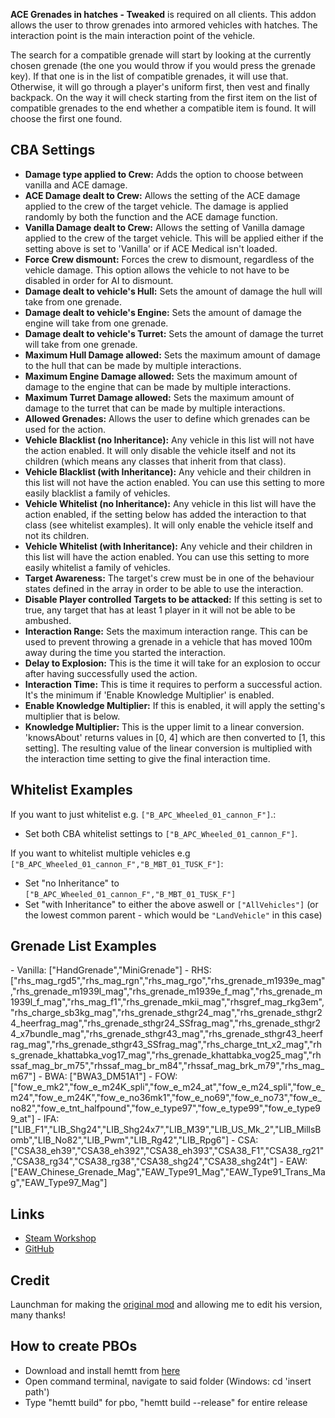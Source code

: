 **ACE Grenades in hatches - Tweaked** is required on all clients.
This addon allows the user to throw grenades into armored vehicles with hatches. The interaction point is the main interaction point of the vehicle.

The search for a compatible grenade will start by looking at the currently chosen grenade (the one you would throw if you would press the grenade key). If that one is in the list of compatible grenades, it will use that. Otherwise, it will go through a player's uniform first, then vest and finally backpack. On the way it will check starting from the first item on the list of compatible grenades to the end whether a compatible item is found. It will choose the first one found.

<h2>CBA Settings</h2>

* **Damage type applied to Crew:** Adds the option to choose between vanilla and ACE damage.
* **ACE Damage dealt to Crew:** Allows the setting of the ACE damage applied to the crew of the target vehicle. The damage is applied randomly by both the function and the ACE damage function.
* **Vanilla Damage dealt to Crew:** Allows the setting of Vanilla damage applied to the crew of the target vehicle. This will be applied either if the setting above is set to 'Vanilla' or if ACE Medical isn't loaded.
* **Force Crew dismount:** Forces the crew to dismount, regardless of the vehicle damage. This option allows the vehicle to not have to be disabled in order for AI to dismount.
* **Damage dealt to vehicle's Hull:** Sets the amount of damage the hull will take from one grenade.
* **Damage dealt to vehicle's Engine:** Sets the amount of damage the engine will take from one grenade.
* **Damage dealt to vehicle's Turret:** Sets the amount of damage the turret will take from one grenade.
* **Maximum Hull Damage allowed:** Sets the maximum amount of damage to the hull that can be made by multiple interactions.
* **Maximum Engine Damage allowed:** Sets the maximum amount of damage to the engine that can be made by multiple interactions.
* **Maximum Turret Damage allowed:** Sets the maximum amount of damage to the turret that can be made by multiple interactions.
* **Allowed Grenades:** Allows the user to define which grenades can be used for the action.
* **Vehicle Blacklist (no Inheritance):** Any vehicle in this list will not have the action enabled. It will only disable the vehicle itself and not its children (which means any classes that inherit from that class).
* **Vehicle Blacklist (with Inheritance):** Any vehicle and their children in this list will not have the action enabled. You can use this setting to more easily blacklist a family of vehicles.
* **Vehicle Whitelist (no Inheritance):** Any vehicle in this list will have the action enabled, if the setting below has added the interaction to that class (see whitelist examples). It will only enable the vehicle itself and not its children.
* **Vehicle Whitelist (with Inheritance):** Any vehicle and their children in this list will have the action enabled. You can use this setting to more easily whitelist a family of vehicles.
* **Target Awareness:** The target's crew must be in one of the behaviour states defined in the array in order to be able to use the interaction.
* **Disable Player controlled Targets to be attacked:** If this setting is set to true, any target that has at least 1 player in it will not be able to be ambushed.
* **Interaction Range:** Sets the maximum interaction range. This can be used to prevent throwing a grenade in a vehicle that has moved 100m away during the time you started the interaction.
* **Delay to Explosion:** This is the time it will take for an explosion to occur after having successfully used the action.
* **Interaction Time:** This is time it requires to perform a successful action. It's the minimum if 'Enable Knowledge Multiplier' is enabled.
* **Enable Knowledge Multiplier:** If this is enabled, it will apply the setting's multiplier that is below.
* **Knowledge Multiplier:** This is the upper limit to a linear conversion. 'knowsAbout' returns values in [0, 4] which are then converted to [1, this setting]. The resulting value of the linear conversion is multiplied with the interaction time setting to give the final interaction time.

<h2>Whitelist Examples</h2>

If you want to just whitelist e.g. `["B_APC_Wheeled_01_cannon_F"]`.:
- Set both CBA whitelist settings to `["B_APC_Wheeled_01_cannon_F"]`.

If you want to whitelist multiple vehicles e.g `["B_APC_Wheeled_01_cannon_F","B_MBT_01_TUSK_F"]`:
- Set "no Inheritance" to `["B_APC_Wheeled_01_cannon_F","B_MBT_01_TUSK_F"]`
- Set "with Inheritance" to either the above aswell or `["AllVehicles"]` (or the lowest common parent - which would be `"LandVehicle"` in this case)

<h2>Grenade List Examples</h2>
- Vanilla: ["HandGrenade","MiniGrenade"]
- RHS: ["rhs_mag_rgd5","rhs_mag_rgn","rhs_mag_rgo","rhs_grenade_m1939e_mag","rhs_grenade_m1939l_mag","rhs_grenade_m1939e_f_mag","rhs_grenade_m1939l_f_mag","rhs_mag_f1","rhs_grenade_mkii_mag","rhsgref_mag_rkg3em","rhs_charge_sb3kg_mag","rhs_grenade_sthgr24_mag","rhs_grenade_sthgr24_heerfrag_mag","rhs_grenade_sthgr24_SSfrag_mag","rhs_grenade_sthgr24_x7bundle_mag","rhs_grenade_sthgr43_mag","rhs_grenade_sthgr43_heerfrag_mag","rhs_grenade_sthgr43_SSfrag_mag","rhs_charge_tnt_x2_mag","rhs_grenade_khattabka_vog17_mag","rhs_grenade_khattabka_vog25_mag","rhssaf_mag_br_m75","rhssaf_mag_br_m84","rhssaf_mag_brk_m79","rhs_mag_m67"]
- BWA: ["BWA3_DM51A1"]
- FOW: ["fow_e_mk2","fow_e_m24K_spli","fow_e_m24_at","fow_e_m24_spli","fow_e_m24","fow_e_m24K","fow_e_no36mk1","fow_e_no69","fow_e_no73","fow_e_no82","fow_e_tnt_halfpound","fow_e_type97","fow_e_type99","fow_e_type99_at"]
- IFA: ["LIB_F1","LIB_Shg24","LIB_Shg24x7","LIB_M39","LIB_US_Mk_2","LIB_MillsBomb","LIB_No82","LIB_Pwm","LIB_Rg42","LIB_Rpg6"]
- CSA: ["CSA38_eh39","CSA38_eh392","CSA38_eh393","CSA38_F1","CSA38_rg21","CSA38_rg34","CSA38_rg38","CSA38_shg24","CSA38_shg24t"]
- EAW: ["EAW_Chinese_Grenade_Mag","EAW_Type91_Mag","EAW_Type91_Trans_Mag","EAW_Type97_Mag"]

<h2>Links</h2>

* [Steam Workshop](https://steamcommunity.com/sharedfiles/filedetails/?id=2418896377)
* [GitHub](https://github.com/johnb432/ACE-grenades-in-hatches)

<h2>Credit</h2>

Launchman for making the [original mod](https://steamcommunity.com/sharedfiles/filedetails/?id=2398240266) and allowing me to edit his version, many thanks!

<h2>How to create PBOs</h2>

* Download and install hemtt from [here](https://github.com/BrettMayson/HEMTT)
* Open command terminal, navigate to said folder (Windows: cd 'insert path')
* Type "hemtt build" for pbo, "hemtt build --release" for entire release
